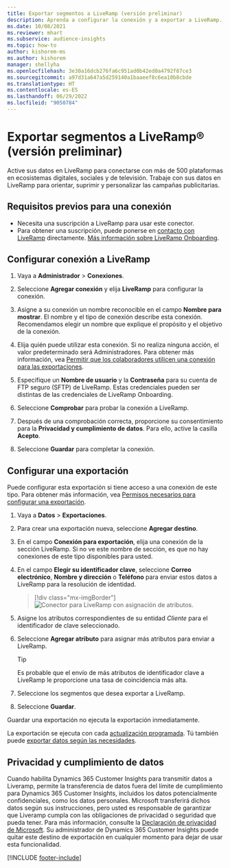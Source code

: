 ```yaml
---
title: Exportar segmentos a LiveRamp (versión preliminar)
description: Aprenda a configurar la conexión y a exportar a LiveRamp.
ms.date: 10/08/2021
ms.reviewer: mhart
ms.subservice: audience-insights
ms.topic: how-to
author: kishorem-ms
ms.author: kishorem
manager: shellyha
ms.openlocfilehash: 3e30a16dcb276fa6c951ad0b42ed0a4792f87ce3
ms.sourcegitcommit: a97d31a647a5d259140a1baaeef8c6ea10b8cbde
ms.translationtype: HT
ms.contentlocale: es-ES
ms.lasthandoff: 06/29/2022
ms.locfileid: "9050784"
---
```

# <a name="export-segments-to-liverampreg-preview"></a>Exportar segmentos a LiveRamp&reg; (versión preliminar)

Active sus datos en LiveRamp para conectarse con más de 500 plataformas en ecosistemas digitales, sociales y de televisión. Trabaje con sus datos en LiveRamp para orientar, suprimir y personalizar las campañas publicitarias.

## <a name="prerequisites-for-a-connection"></a>Requisitos previos para una conexión

- Necesita una suscripción a LiveRamp para usar este conector.
- Para obtener una suscripción, puede ponerse en [contacto con LiveRamp](https://liveramp.com/contact/) directamente. [Más información sobre LiveRamp Onboarding](https://liveramp.com/our-platform/data-onboarding/).

## <a name="set-up-connection-to-liveramp"></a>Configurar conexión a LiveRamp

1. Vaya a **Administrador** > **Conexiones**.

1. Seleccione **Agregar conexión** y elija **LiveRamp** para configurar la conexión.

1. Asigne a su conexión un nombre reconocible en el campo **Nombre para mostrar**. El nombre y el tipo de conexión describe esta conexión. Recomendamos elegir un nombre que explique el propósito y el objetivo de la conexión.

1. Elija quién puede utilizar esta conexión. Si no realiza ninguna acción, el valor predeterminado será Administradores. Para obtener más información, vea [Permitir que los colaboradores utilicen una conexión para las exportaciones](connections.md#allow-contributors-to-use-a-connection-for-exports).

1. Especifique un **Nombre de usuario** y la **Contraseña** para su cuenta de FTP seguro (SFTP) de LiveRamp.
Estas credenciales pueden ser distintas de las credenciales de LiveRamp Onboarding.

1. Seleccione **Comprobar** para probar la conexión a LiveRamp.

1. Después de una comprobación correcta, proporcione su consentimiento para la **Privacidad y cumplimiento de datos**. Para ello, active la casilla **Acepto**.

1. Seleccione **Guardar** para completar la conexión.

## <a name="configure-an-export"></a>Configurar una exportación

Puede configurar esta exportación si tiene acceso a una conexión de este tipo. Para obtener más información, vea [Permisos necesarios para configurar una exportación](export-destinations.md#set-up-a-new-export).

1. Vaya a **Datos** > **Exportaciones**.

1. Para crear una exportación nueva, seleccione **Agregar destino**.

1. En el campo **Conexión para exportación**, elija una conexión de la sección LiveRamp. Si no ve este nombre de sección, es que no hay conexiones de este tipo disponibles para usted.

1. En el campo **Elegir su identificador clave**, seleccione **Correo electrónico**, **Nombre y dirección** o **Teléfono** para enviar estos datos a LiveRamp para la resolución de identidad.
   > [!div class="mx-imgBorder"]
   > ![Conector para LiveRamp con asignación de atributos.](media/export-liveramp-segments.png "Conector para LiveRamp con asignación de atributos")

1. Asigne los atributos correspondientes de su entidad *Cliente* para el identificador de clave seleccionado.

1. Seleccione **Agregar atributo** para asignar más atributos para enviar a LiveRamp.

   > [!TIP]
   > Es probable que el envío de más atributos de identificador clave a LiveRamp le proporcione una tasa de coincidencia más alta.

1. Seleccione los segmentos que desea exportar a LiveRamp.

1. Seleccione **Guardar**.

Guardar una exportación no ejecuta la exportación inmediatamente.

La exportación se ejecuta con cada [actualización programada](system.md#schedule-tab). Tú también puede [exportar datos según las necesidades](export-destinations.md#run-exports-on-demand). 


## <a name="data-privacy-and-compliance"></a>Privacidad y cumplimiento de datos

Cuando habilita Dynamics 365 Customer Insights para transmitir datos a Liveramp, permite la transferencia de datos fuera del límite de cumplimiento para Dynamics 365 Customer Insights, incluidos los datos potencialmente confidenciales, como los datos personales. Microsoft transferirá dichos datos según sus instrucciones, pero usted es responsable de garantizar que Liveramp cumpla con las obligaciones de privacidad o seguridad que pueda tener. Para más información, consulte la [Declaración de privacidad de Microsoft](https://go.microsoft.com/fwlink/?linkid=396732).
Su administrador de Dynamics 365 Customer Insights puede quitar este destino de exportación en cualquier momento para dejar de usar esta funcionalidad.

[!INCLUDE [footer-include](includes/footer-banner.md)]
